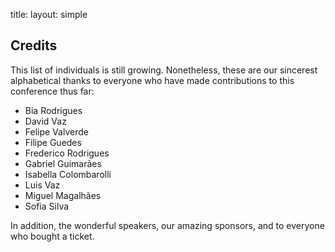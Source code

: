 title: 
layout: simple

## Credits

This list of individuals is still growing. Nonetheless, these are our sincerest alphabetical thanks to everyone who have made contributions to this conference thus far:

* Bia Rodrigues
* David Vaz
* Felipe Valverde
* Filipe Guedes
* Frederico Rodrigues
* Gabriel Guimarães
* Isabella Colombarolli
* Luis Vaz
* Miguel Magalhães
* Sofia Silva

In addition, the wonderful speakers, our amazing sponsors, and to everyone who bought a ticket.

